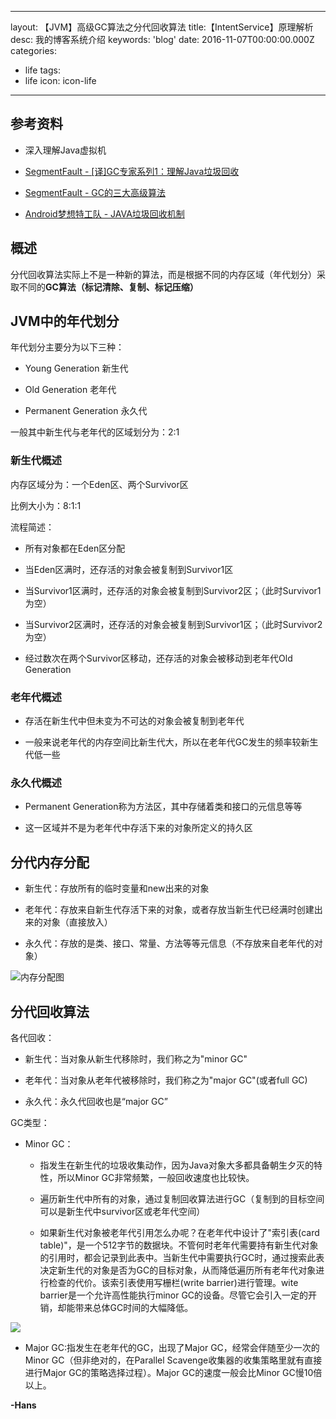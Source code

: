 
---
layout: 【JVM】高级GC算法之分代回收算法
title:【IntentService】原理解析
desc: 我的博客系统介绍
keywords: 'blog'
date: 2016-11-07T00:00:00.000Z
categories:
- life
tags:
- life
icon: icon-life
---
## 参考资料

* 深入理解Java虚拟机

* [SegmentFault - [译]GC专家系列1：理解Java垃圾回收](https://segmentfault.com/a/1190000004233812#articleHeader3)

* [SegmentFault - GC的三大高级算法](https://segmentfault.com/a/1190000004674180)

* [Android梦想特工队 - JAVA垃圾回收机制](http://www.wxtlife.com/2016/04/25/java-jvm-gc/?hmsr=toutiao.io) 


<!-- more -->

## 概述

分代回收算法实际上不是一种新的算法，而是根据不同的内存区域（年代划分）采取不同的**GC算法（标记清除、复制、标记压缩）**



## JVM中的年代划分

年代划分主要分为以下三种：

* Young   Generation          新生代

* Old Generation                 老年代

* Permanent Generation     永久代



一般其中新生代与老年代的区域划分为：2:1

###  新生代概述

内存区域分为：一个Eden区、两个Survivor区

比例大小为：8:1:1

流程简述：

* 所有对象都在Eden区分配

* 当Eden区满时，还存活的对象会被复制到Survivor1区

* 当Survivor1区满时，还存活的对象会被复制到Survivor2区；（此时Survivor1为空）

* 当Survivor2区满时，还存活的对象会被复制到Survivor1区；（此时Survivor2为空）

* 经过数次在两个Survivor区移动，还存活的对象会被移动到老年代Old Generation



### 老年代概述

* 存活在新生代中但未变为不可达的对象会被复制到老年代

* 一般来说老年代的内存空间比新生代大，所以在老年代GC发生的频率较新生代低一些



### 永久代概述

* Permanent Generation称为方法区，其中存储着类和接口的元信息等等

* 这一区域并不是为老年代中存活下来的对象所定义的持久区



## 分代内存分配

* 新生代：存放所有的临时变量和new出来的对象

* 老年代：存放来自新生代存活下来的对象，或者存放当新生代已经满时创建出来的对象（直接放入）

* 永久代：存放的是类、接口、常量、方法等等元信息（不存放来自老年代的对象）

![内存分配图](http://i1.piimg.com/567571/dae8b96c6c08c2d2.png)

## 分代回收算法

各代回收：

* 新生代：当对象从新生代移除时，我们称之为"minor GC"

* 老年代：当对象从老年代被移除时，我们称之为"major GC"(或者full GC)

* 永久代：永久代回收也是“major GC”



GC类型：

* Minor GC：

    * 指发生在新生代的垃圾收集动作，因为Java对象大多都具备朝生夕灭的特性，所以Minor GC非常频繁，一般回收速度也比较快。

    * 遍历新生代中所有的对象，通过复制回收算法进行GC（复制到的目标空间可以是新生代中survivor区或老年代空间）

    * 如果新生代对象被老年代引用怎么办呢？在老年代中设计了"索引表(card table)"，是一个512字节的数据块。不管何时老年代需要持有新生代对象的引用时，都会记录到此表中。当新生代中需要执行GC时，通过搜索此表决定新生代的对象是否为GC的目标对象，从而降低遍历所有老年代对象进行检查的代价。该索引表使用写栅栏(write barrier)进行管理。wite barrier是一个允许高性能执行minor GC的设备。尽管它会引入一定的开销，却能带来总体GC时间的大幅降低。

![](http://p1.bqimg.com/567571/7cd577ba822d9572.png)

* Major GC:指发生在老年代的GC，出现了Major GC，经常会伴随至少一次的Minor GC（但非绝对的，在Parallel Scavenge收集器的收集策略里就有直接进行Major GC的策略选择过程）。Major GC的速度一般会比Minor GC慢10倍以上。



**-Hans**
